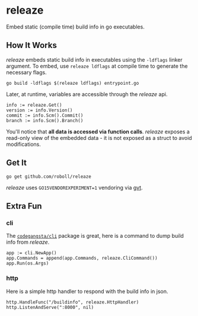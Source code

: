 # releaze

Embed static (compile time) build info in go executables.

## How It Works

_releaze_ embeds static build info in executables using the `-ldflags` linker argument. To embed,
use `releaze ldflags` at compile time to generate the necessary flags.

`go build -ldflags $(releaze ldflags) entrypoint.go`

Later, at runtime, variables are accessible through the _releaze_ api.

```
info := releaze.Get()
version := info.Version()
commit := info.Scm().Commit()
branch := info.Scm().Branch()
```

You'll notice that __all data is accessed via function calls__. _releaze_ exposes a read-only view
of the embedded data - it is not exposed as a struct to avoid modifications.

## Get It

`go get github.com/roboll/releaze`

_releaze_ uses `GO15VENDOREXPERIMENT=1` vendoring via [gvt](https://github.com/FiloSottile/gvt).

## Extra Fun

### cli

The [`codegangsta/cli`](https://github.com/codegangsta/cli) package is great, here is a command to
dump build info from _releaze_.

```
app := cli.NewApp()
app.Commands = append(app.Commands, releaze.CliCommand())
app.Run(os.Args)
```

### http

Here is a simple http handler to respond with the build info in json.

```
http.HandleFunc("/buildinfo", releaze.HttpHandler)
http.ListenAndServe(":8000", nil)
```

